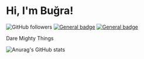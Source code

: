 # Hi, I'm Buğra!

![GitHub followers](https://img.shields.io/github/followers/BugraOmursunn?style=social)
[![General badge](https://img.shields.io/badge/LinkedIn-blue?style=flat-square&logo=linkedin&labelColor=blue)](https://www.linkedin.com/in/bugraomursun/)
[![General badge](https://img.shields.io/badge/Google_Play-414141?style=flat-square&logo=google-play&logoColor=white)](https://play.google.com/store/apps/dev?id=7696637140094003672)


Dare Mighty Things

![Anurag's GitHub stats](https://github-profile-summary-cards.vercel.app/api/cards/profile-details?username=bugraomursunn&theme=synthwave)
